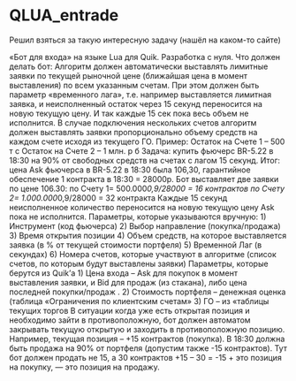 # QLUA_entrade

Решил взяться за такую интересную задачу (нашёл на каком-то сайте)

«Бот для входа» на языке Lua для Quik. Разработка с нуля. Что должен делать бот: Алгоритм должен автоматически выставлять лимитные заявки по текущей рыночной цене (ближайшая цена в момент выставления) по всем указанным счетам. При этом должен быть параметр «временного лага», т.е. например выставляется лимитная заявка, и неисполненный остаток через 15 секунд переносится на новую текущую цену. И так каждые 15 сек пока весь объем не исполнится. В случае подключения нескольких счетов алгоритм должен выставлять заявки пропорционально объему средств на каждом счете исходя из текущего ГО. Пример: Остаток на Счете 1 – 500 т с Остаток на Счете 2 – 1 млн. р б Задача: купить фьючерс BR-5.22 в 18:30 на 90% от свободных средств на счетах с лагом 15 секунд. Итог: цена Ask фьючерса в BR-5.22 в 18:30 была 106,30, гарантийное обеспечение 1 контракта в 18:30 = 28000р. Бот выставляет две заявки по цене 106.30: по Счету 1= 500.000*0,9/28000 = 16 контрактов по Счету 2= 1.000.000*0,9/28000 = 32 контракта Каждые 15 секунд неисполненное количество переносится на новую текущую цену Ask пока не исполнится. Параметры, которые указываются вручную: 1) Инструмент (код фьючерса) 2) Выбор направление (покупка/продажа) 3) Время открытия позиции 4) Объем средств, на которое выставляется заявка (в % от текущей стоимости портфеля) 5) Временной Лаг (в секундах) 6) Номера счетов, которые участвуют в алгоритме (список счетов, по которым будут выставлены заявки) Параметры, которые берутся из Quik’а 1) Цена входа – Ask для покупок в момент выставления заявки, и Bid для продаж (из стакана), либо цена последней покупки/продаж . 2) Стоимость портфеля – денежная оценка (таблица «Ограничения по клиентским счетам» 3) ГО – из «таблицы текущих торгов В ситуации когда уже есть открытая позиция и необходимо зайти в противоположную, бот должен автоматом закрывать текущую открытую и заходить в противоположную позицию. Например, текущая позиция – +15 контрактов (покупка). В 18:30 должна быть продажа на 90% от портфеля (допустим также -15 контрактов). Тут бот должен продать не 15, а 30 контрактов +15 – 30 = -15 + это позиция на покупку, — это позиция на продажу.
